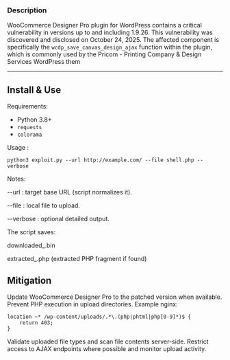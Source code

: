 
### Description

WooCommerce Designer Pro plugin for WordPress contains a critical vulnerability in versions up to and including 1.9.26. 
This vulnerability was discovered and disclosed on October 24, 2025. 
The affected component is specifically the ``wcdp_save_canvas_design_ajax`` function within the plugin, which is commonly used by the Pricom - Printing Company & Design Services WordPress them

---

## Install & Use

Requirements:
- Python 3.8+
- `requests`
- `colorama`

Usage :

```
python3 exploit.py --url http://example.com/ --file shell.php --verbose
```

Notes:

--url : target base URL (script normalizes it).

--file : local file to upload.

--verbose : optional detailed output.

The script saves:

downloaded_<uniq>.bin

extracted_<uniq>.php (extracted PHP fragment if found)

## Mitigation

Update WooCommerce Designer Pro to the patched version when available.
Prevent PHP execution in upload directories. Example nginx:

```
location ~* /wp-content/uploads/.*\.(php|phtml|php[0-9]*)$ {
    return 403;
}
```

Validate uploaded file types and scan file contents server-side.
Restrict access to AJAX endpoints where possible and monitor upload activity.

